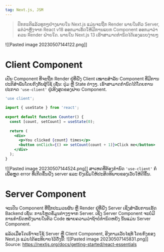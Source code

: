 ```yaml
---
tag: Next.js, JSM
---
```

> ປົກກະຕິແລ້ວທຸກໆຢ່າງພາຍໃນ Next.js ແມ່ນຈະຖືກ Render ພາຍໃນຕົວ Server, ແຕ່ວ່າຫຼັງຈາກ React v18 ອອກມາເຮັດໃຫ້ມີການແຍກ Component ອອກມາວ່າຄວນ Render ຝ່າຍໃດ. ພາຍໃນ Next.js 13 ເຮົາສາມາດກຳນົດໄດ້ເອງແບບງ່າຍໆ

![[Pasted image 20230507144122.png]]

# Client Component
ເປັນ Component ທີ່ຈະຖືກ Render ຢູ່ທີ່ຝັ່ງ Client ເໝາະສຳລັບ Component ທີ່ມີການປະຕິສຳພັນໂດຍກົງກັບຜູ້ໃຊ້ ເຊັ່ນ:​ ປຸ່ມ ຫຼື State ຕ່າງໆ. ເຮົາສາມາດກຳນົດໄດ້ໂດຍການປະກາດ `'use-client'` ຢູ່ເທິງສຸດຂອງຟາຍ Component.

```jsx
'use client';
 
import { useState } from 'react';
 
export default function Counter() {
  const [count, setCount] = useState(0);
 
  return (
    <div>
      <p>You clicked {count} times</p>
      <button onClick={() => setCount(count + 1)}>Click me</button>
    </div>
  );
}
```
![[Pasted image 20230507144524.png]]
ສາເຫດທີ່ຕ້ອງກຳນົດ `'use-client'` ກໍ່ເພື່ອຫຼຸດ error ທີ່ເກີດຂຶ້ນຝັ່ງ server ແລະ ຍັງເພີ່ມໃຫ້ປະສິດທິພາບຂອງເວັບໃຫ້ດີຂຶ້ນ.
# Server Component
ຈະເປັນ Component ທີ່ຖືກປະມວນຜົນ ຫຼື Render ຢູ່ທີ່ຝັ່ງ Server ເຊິ່ງສຳລັບການເຮັດ Backend ເຊັ່ນ:​ ການໂຫຼດຂໍ້ມູນຕ່າງໆຈາກ Server. ເຊິ່ງ Server Component ຈະບໍ່ມີການກຳນົດຫຍັງພາຍໃນຕົວ Code ໝາຍຄວາມວ່າຖ້າບໍ່ກຳນົດຫຍັງ ນັ້ນແມ່ນ Server Component.

ແລ້ວເມື່ອໃດເຮົາຈະໃຊ້ Server ຫຼື Client Component, ອີງຕາມເວັບໄຊທ໌ ໂດຍກົງຂອງ Next.js ແມ່ນໄດ້ອະທິບາຍໄວ້ດັ່ງນີ້:
![[Pasted image 20230507145831.png]]
Source: https://nextjs.org/docs/getting-started/react-essentials